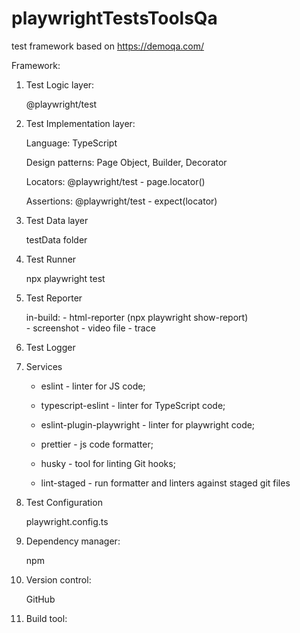# playwrightTestsToolsQa

test framework
based on https://demoqa.com/

Framework:
1. Test Logic layer:

    @playwright/test

2. Test Implementation layer:

    Language: TypeScript
    
    Design patterns: Page Object, Builder, Decorator
    
    Locators: @playwright/test - page.locator()
    
    Assertions: @playwright/test - expect(locator)

3. Test Data layer

	testData folder

4. Test Runner

    npx playwright test

5. Test Reporter

    in-build: 
        - html-reporter (npx playwright show-report)          
        - screenshot
        - video file
        - trace

6. Test Logger

7. Services

    - eslint - linter for JS code;
    - typescript-eslint - linter for TypeScript code;
    - eslint-plugin-playwright - linter for playwright code;

    - prettier - js code formatter;

    - husky - tool for linting Git hooks;
    - lint-staged - run formatter and linters against staged git files

8. Test Configuration

    playwright.config.ts 

9. Dependency manager: 

    npm

10. Version control: 

    GitHub

11. Build tool: 
